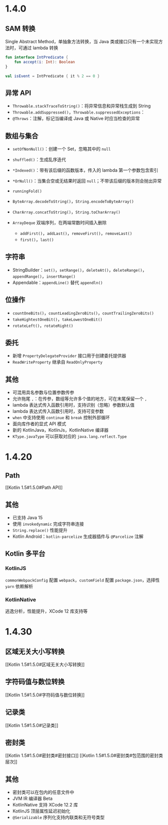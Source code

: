 # 1.4.0

## SAM 转换

Single Abstract Method，单抽象方法转换，当 Java 类或接口只有一个未实现方法时，可通过 lambda 转换

```kotlin
fun interface IntPredicate {  
    fun accept(i: Int): Boolean  
}  
  
val isEvent = IntPredicate { it % 2 == 0 }
```

## 异常 API

- `Throwable.stackTraceToString()`：将异常信息和异常栈生成到 String
- `Throwable.addSuppressed()`，`Throwable.suppressedExceptions`：
- `@Throws`：注解，标记当编译成 Java 或 Native 时应当检查的异常

## 数组与集合

- `setOfNonNull()`：创建一个 Set，忽略其中的 `null`
- `shuffled()`：生成乱序迭代
- `*Indexed()`：带有该后缀的函数版本，传入的 lambda 第一个参数包含索引
- `*OrNull()`：当集合空或无结果时返回 `null`；不带该后缀的版本则会抛出异常
- `runningFold()`

- `ByteArray.decodeToString()`，`String.encodeToByteArray()`
- `CharArray.concatToString()`，`String.toCharArray()`

- `ArrayDeque` 双端序列，在两端常数时间插入删除
	- `addFirst()`，`addLast()`，`removeFirst()`，`removeLast()`
	- `first()`，`last()`

## 字符串

- StringBuilder：`set()`，`setRange()`，`deleteAt()`，`deleteRange()`，`appendRange()`，`insertRange()`
- Appendable：`appendLine()` 替代 `appendln()`

## 位操作

- `countOneBits()`，`countLeadingZeroBits()`，`countTrailingZeroBits()`
- `takeHightestOneBit()`，`takeLowestOneBit()`
- `rotateLeft()`，`rotateRight()`

## 委托

- 新增 `PropertyDelegateProvider` 接口用于创建委托提供器
- `ReadWriteProperty` 继承自 `ReadOnlyProperty`

## 其他

- 可混用具名参数与位置参数传参
- 允许拖尾 `,`：在传参，数组等允许多个值的地方，可在末尾保留一个 `,`
- lambda 表达式传入函数引用时，支持识别（忽略）参数默认值
- lambda 表达式传入函数引用时，支持可变参数
- `when` 中支持使用 `continue` 和 `break` 控制外部循环
- 面向库作者的显式 API 模式
- 新的 KotlinJava，KotlinJs，KotlinNative 编译器
- `KType.javaType` 可以获取对应的 `java.lang.reflect.Type`

# 1.4.20

## Path

[[Kotlin 1.5#1.5.0#Path API]]

## 其他

- 已支持 Java 15
- 使用 `invokedynamic` 完成字符串连接
- `String.replace()` 性能提升
- Kotlin Android：`kotlin-parcelize` 生成器插件与 `@Parcelize` 注解

## Kotlin 多平台

### KotlinJS

`commonWebpackConfig` 配置 `webpack`，`customField` 配置 `package.json`，选择性 `yarn` 依赖解析

### KotlinNative

逃逸分析，性能提升，XCode 12 库支持等

# 1.4.30

## 区域无关大小写转换

[[Kotlin 1.5#1.5.0#区域无关大小写转换]]

## 字符码值与数位转换

[[Kotlin 1.5#1.5.0#字符码值与数位转换]]

## 记录类

[[Kotlin 1.5#1.5.0#记录类]]

## 密封类

[[Kotlin 1.5#1.5.0#密封类#密封接口]]
[[Kotlin 1.5#1.5.0#密封类#包范围的密封类层次]]

## 其他

- 密封类可以在包内的任意文件中
- JVM IR 编译器 Beta
- KotlinNative 支持 XCode 12.2 库
- KotlinJS 顶层属性延迟初始化
- `@Serializable` 序列化支持内联类和无符号类型
